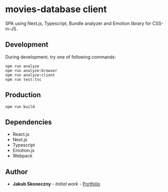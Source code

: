 # movies-database client
SPA using Next.js, Typescript, Bundle analyzer and Emotion library for CSS-in-JS.

## Development
During development, try one of following commands:
```
npm run analyze
npm run analyze:browser
npm run analyze:client
npm run test:tsc
```

## Production
```
npm run build
```

## Dependencies
* React.js
* Next.js
* Typescript
* Emotion.js
* Webpack


## Author
* **Jakub Skoneczny** - *Initial work* - [Portfolio](https://jskoneczny.pl)

